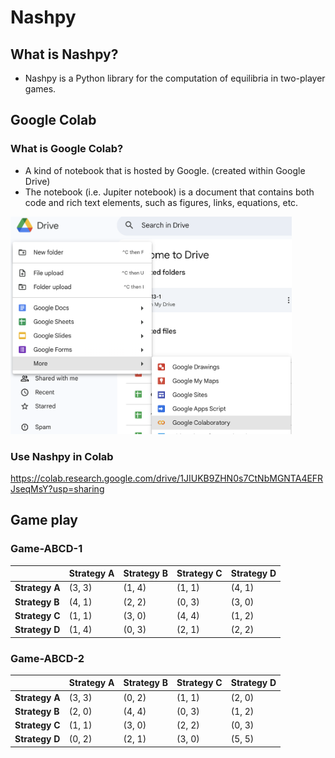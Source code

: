 # Nashpy

## What is Nashpy?

- Nashpy is a Python library for the computation of equilibria in two-player games.

## Google Colab

### What is Google Colab?

  - A kind of notebook that is hosted by Google. (created within Google Drive)
  - The notebook (i.e. Jupiter notebook) is a document that contains both code and rich text elements, such as figures, links, equations, etc.

<img src="../img/2024-11-25-10-23-28.png" width="450px">


### Use Nashpy in Colab

<https://colab.research.google.com/drive/1JIUKB9ZHN0s7CtNbMGNTA4EFRJseqMsY?usp=sharing>


## Game play

### Game-ABCD-1


|             | Strategy A | Strategy B | Strategy C | Strategy D |
|-------------|------------|------------|------------|------------|
| **Strategy A** | (3, 3)    | (1, 4)    | (1, 1)    | (4, 1)    |
| **Strategy B** | (4, 1)    | (2, 2)    | (0, 3)    | (3, 0)    |
| **Strategy C** | (1, 1)    | (3, 0)    | (4, 4)    | (1, 2)    |
| **Strategy D** | (1, 4)    | (0, 3)    | (2, 1)    | (2, 2)    |


### Game-ABCD-2


|             | Strategy A | Strategy B | Strategy C | Strategy D |
|-------------|------------|------------|------------|------------|
| **Strategy A** | (3, 3)    | (0, 2)    | (1, 1)    | (2, 0)    |
| **Strategy B** | (2, 0)    | (4, 4)    | (0, 3)    | (1, 2)    |
| **Strategy C** | (1, 1)    | (3, 0)    | (2, 2)    | (0, 3)    |
| **Strategy D** | (0, 2)    | (2, 1)    | (3, 0)    | (5, 5)    |

